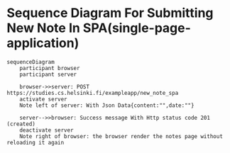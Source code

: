 # Sequence Diagram For Submitting New Note In SPA(single-page-application)

```mermaid
sequenceDiagram
    participant browser
    participant server

    browser->>server: POST https://studies.cs.helsinki.fi/exampleapp/new_note_spa
    activate server
    Note left of server: With Json Data{content:"",date:""}
    
    server-->>browser: Success message With Http status code 201 (created)
    deactivate server
    Note right of browser: the browser render the notes page without reloading it again

```

